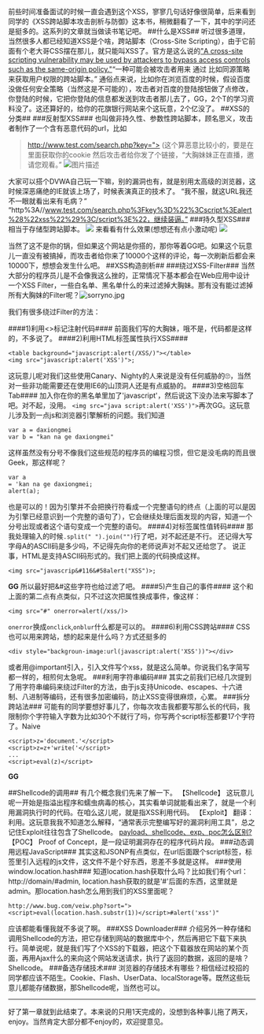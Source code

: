 前些时间准备面试的时候一直会遇到这个XSS，寥寥几句话好像很简单，后来看到同学的《XSS跨站脚本攻击剖析与防御》这本书，稍微翻看了一下，其中的学问还是挺多的。这系列的文章就当做读书笔记吧。
##什么是XSS##
听过很多道理，当然很多人都已经知道XSS是个啥，跨站脚本（Cross-Site Scripting），由于它前面有个老大哥CSS摆在那儿，就只能叫XSS了。官方是这么说的["A cross-site scripting vulnerability may be used by attackers to bypass access controls such as the same-origin policy."][1]“一种可能会被攻击者用来 通过 比如同源策略 来获取用户权限的跨站脚本。”
通俗点来说，比如你在浏览百度的时候，假设百度没做任何安全策略（当然这是不可能的），攻击者对百度的登陆按钮做了点修改，你登陆的时候，它把你登陆的信息都发送到攻击者那儿去了，GG，2个T的学习资料没了。这还算好的，给你的花旗银行网站来个这玩意，2个亿没了。
##XSS的分类##
###反射型XSS###
也叫做非持久性、参数性跨站脚本，顾名思义，攻击者制作了一个含有恶意代码的url，比如
> http://www.test.com/search.php?key="><script>alert("xss")</script>
(这个算恶意比较小的，要是在里面获取你的cookie
然后攻击者给你发了个链接，“大胸妹妹正在直播，邀请您观看。”
![图片描述][2]

大家可以搭个DVWA自己玩一下嘛，别的漏洞也有，就是别用太高级的浏览器，这时候深恶痛绝的IE就该上场了，时候表演真正的技术了。
“我不服，就这URL我还不一眼就看出来有毛病？”
“http%3A//www.test.com/search.php%3Fkey%3D%22%3Cscript%3Ealert%28%22xss%22%29%3C/script%3E%22，继续装逼。”
###持久型XSS###
相当于存储型跨站脚本。
![][3]
来看看有什么效果(想想还有点小激动呢)
![][4]

当然了这不是你的锅，但如果这个网站是你搭的，那你等着GG吧。如果这个玩意儿一直没有被搞掉，而攻击者给你来了10000个这样的评论，每一次刷新后都会来10000下，想想会发生什么吧。
##XSS构造剖析##
###绕过XSS-Filter###
当然大部分的程序员儿是不会像我这么挫的，正常情况下基本都会在Web应用中设计一个XSS Filter，一些白名单、黑名单什么的来过滤掉大胸妹。那有没有能过滤掉所有大胸妹的Filter呢？![sorryno.jpg][5]

我们有很多绕过Filter的方法：

####1)利用<>标记注射代码####
前面我们写的大胸妹，哦不是，代码都是这样的，不多说了。
####2)利用HTML标签属性执行XSS####
```
<table background="javascript:alert(/XSS/)"></table>
<img src="javascript:alert('XSS')">;
```
这玩意儿呢对我们这些使用Canary、Nighty的人来说是没有任何威胁的🙄，当然对一些非功能需要还在使用IE6的山顶洞人还是有点威胁的。
####3)空格回车Tab####
加入你在你的黑名单里加了'javascript'，然后说这下没办法来写脚本了吧。对不起，没用。
`<img src="java script:alert('XSS')">`再次GG。这玩意儿涉及到一点js和浏览器引擎解析的问题。我们知道
```
var a = daxiongmei
var b = "kan na ge daxiongmei"
```
这样虽然没有分号不像我们这些规范的程序员的编程习惯，但它是没毛病的而且很Geek，那这样呢？
```
var a 
= 'kan na ge daxiongmei;
alert(a);
```
也是可以的！因为引擎并不会把换行符看成一个完整语句的终点（上面的可以是因为引擎已经意识到一个完整的语句了），它会继续处理后面发现的内容，知道一个分号出现或者这个语句变成一个完整的语句。
####4)对标签属性值转码####
那我处理输入的时候`.split(" ").join("")`行了吧，对不起还是不行。
还记得大写字母A的ASCII码是多少吗，不记得先向你的老师说声对不起又还给您了。
说正事，HTML是支持ASCII码形式的。我们把上面的代码换成这样。
```
<img src="javascrip&#116&#58alert("XSS")>;
```
**GG**
所以最好把&#这些字符也给过滤了吧。
####5)产生自己的事件####
这个和上面的第二点有点类似，只不过这次把属性换成事件，像这样：
```
<img src="#" onerror=alert(/xss/)>
```
`onerror`换成`onclick`,`onblur`什么都是可以的。
####6)利用CSS跨站####
CSS也可以用来跨站，想的起来是什么吗？方式还挺多的
```
<div style="backgroun-image:url(javascript:alert('XSS'))"></div>
```
或者用@important引入，引入文件写个xss，就是这么简单。你说我们名字简写都一样的，相煎何太急呢。
###利用字符串编码###
其实之前我们已经几次提到了用字符串编码来绕过Filter的方法，由于js支持Unicode、escapes、十六进制、八进制等编码，还有很多加密编码，防止XSS变得很麻烦，心累。
###拆分跨站法###
可能有的同学要想好事儿了，你每次攻击我都要写那么长的代码，我限制你个字符输入字数为比如30个不就行了吗，你写两个script标签都要17个字符了。Naive
```
<script>z='document.'</script>
<script>z=z+'write('</script>
...
<script>eval(z)</script>
```
**GG**

##Shellcode的调用##
有几个概念我们先来了解一下。
【Shellcode】
这玩意儿呢一开始是指溢出程序和蠕虫病毒的核心，其实看单词就能看出来了，就是一个利用漏洞执行时的代码。在咱么这儿呢，就是指XSS利用代码。
【Exploit】
翻译：利用。这玩意我我不知道怎么解释，“通常表示完整编写好的漏洞利用工具”，总之记住Exploit往往包含了Shellcode。
[payload、shellcode、exp、poc怎么区别?][6]
【POC】
Proof of Concept，是一段证明漏洞存在的程序代码片段。
###动态调用远程JavaScript###
其实这和JSONP有点类似，在url后面跟个script标签，标签里引入远程的js文件，这文件不是个好东西，恩差不多就是这样。
###使用window.location.hash###
知道location.hash获取什么吗？比如我们有个url：http://domain/#admin, location.hash获取的就是'#'后面的东西，这里就是admin。那location.hash怎么用到我们的XSS里面呢？
```
http://www.bug.com/veiw.php?sort="><script>eval(location.hash.substr(1))</script>#alert('xss')"
```
应该都能看懂我就不多说了啊。
###XSS Downloader###
介绍另外一种存储和调用Shellcode的方法，把它存储到网站的数据库中个，然后再把它下载下来执行。简单说呢，就是我们写了个XSS的下载器，把这个下载器放在网站的某个页面，再用Ajax什么的来向这个网站发送请求，执行了返回的数据，返回的是啥？Shellcode。
###备选存储技术###
浏览器的存储技术有哪些？相信经过校招的同学都应该不陌生。Cookie、Flash、UserData、localStorage等。既然这些玩意儿都能存储数据，那Shellcode呢，当然也可以。

---
好了第一章就到此结束了。本来说的只用1天完成的，没想到各种事儿拖了两天，enjoy。当然肯定大部分都不enjoy的，欢迎提意见。


  [1]: https://en.wikipedia.org/wiki/Cross-site_scripting
  [2]: http://obydp3y41.bkt.clouddn.com/Github/Collection/imgs/gg.png
  [3]: http://obydp3y41.bkt.clouddn.com/Github/Collection/imgs/xss_s.png
  [4]: http://obydp3y41.bkt.clouddn.com/Github/Collection/imgs/Big.png
  [5]: /img/bVFiOW
  [6]: https://www.baidu.com/link?url=2yWbqD4qU31qBfNXUzNc-A3fw6IKqBwPt8f_qZ8tunPir_utJakiolvblUwiio3fD0zWVfHtLFDN3EIflazz5q&wd=&eqid=c11b5b370002a0a90000000658230b7c